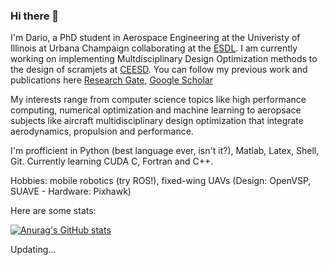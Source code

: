 ### Hi there 👋

I'm Dario, a PhD student in Aerospace Engineering at the Univeristy of Illinois at Urbana Champaign collaborating at the [ESDL](http://systemdesign.illinois.edu/home/).
I am currently working on implementing Multdisciplinary Design Optimization methods to the design of scramjets at [CEESD](https://ceesd.illinois.edu/).
You can follow my previous work and publications here [Research Gate](https://www.researchgate.net/profile/Dario-Rodriguez-5), [Google Scholar](https://scholar.google.com/citations?hl=en&user=Ou120RAAAAAJ)

My interests range from computer science topics like high performance computing, numerical optimization and machine learning to aeropsace subjects like aircraft multidisciplinary design optimization that integrate aerodynamics, propulsion and performance.

I'm profficient in Python (best language ever, isn't it?), Matlab, Latex, Shell, Git. Currently learning CUDA C, Fortran and C++.



Hobbies: mobile robotics (try ROS!), fixed-wing UAVs (Design: OpenVSP, SUAVE - Hardware: Pixhawk)  

Here are some stats: 

[![Anurag's GitHub stats](https://github-readme-stats.vercel.app/api?username=dalexa10)](https://github.com/anuraghazra/github-readme-stats)

Updating...

<!--
**dalexa10/dalexa10** is a ✨ _special_ ✨ repository because its `README.md` (this file) appears on your GitHub profile.

Here are some ideas to get you started:

- 🔭 I’m currently working on implementing 
- 🌱 I’m currently learning ...
- 👯 I’m looking to collaborate on ...
- 🤔 I’m looking for help with ...
- 💬 Ask me about ...
- 📫 How to reach me: ...
- 😄 Pronouns: ...
- ⚡ Fun fact: ...
-->
